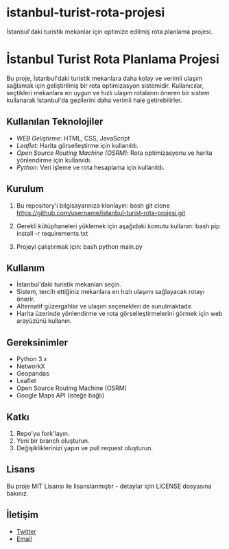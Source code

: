 # istanbul-turist-rota-projesi
İstanbul'daki turistik mekanlar için optimize edilmiş rota planlama projesi.

# İstanbul Turist Rota Planlama Projesi

Bu proje, İstanbul'daki turistik mekanlara daha kolay ve verimli ulaşım sağlamak için geliştirilmiş bir rota optimizasyon sistemidir. Kullanıcılar, seçtikleri mekanlara en uygun ve hızlı ulaşım rotalarını öneren bir sistem kullanarak İstanbul'da gezilerini daha verimli hale getirebilirler.

## Kullanılan Teknolojiler

- *WEB Geliştirme*: HTML, CSS, JavaScript
- *Leaflet*: Harita görselleştirme için kullanıldı.
- *Open Source Routing Machine (OSRM)*: Rota optimizasyonu ve harita yönlendirme için kullanıldı.
- *Python*: Veri işleme ve rota hesaplama için kullanıldı.

## Kurulum

1. Bu repository'i bilgisayarınıza klonlayın:
    bash
    git clone https://github.com/username/istanbul-turist-rota-projesi.git
    

2. Gerekli kütüphaneleri yüklemek için aşağıdaki komutu kullanın:
    bash
    pip install -r requirements.txt
    

3. Projeyi çalıştırmak için:
    bash
    python main.py
    

## Kullanım

- İstanbul'daki turistik mekanları seçin.
- Sistem, tercih ettiğiniz mekanlara en hızlı ulaşımı sağlayacak rotayı önerir.
- Alternatif güzergahlar ve ulaşım seçenekleri de sunulmaktadır.
- Harita üzerinde yönlendirme ve rota görselleştirmelerini görmek için web arayüzünü kullanın.

## Gereksinimler

- Python 3.x
- NetworkX
- Geopandas
- Leaflet
- Open Source Routing Machine (OSRM)
- Google Maps API (isteğe bağlı)

## Katkı

1. Repo'yu fork'layın.
2. Yeni bir branch oluşturun.
3. Değişikliklerinizi yapın ve pull request oluşturun.

## Lisans

Bu proje MIT Lisansı ile lisanslanmıştır - detaylar için LICENSE dosyasına bakınız.

## İletişim

- [Twitter](https://twitter.com/username)
- [Email](mailto:your.email@example.com)
